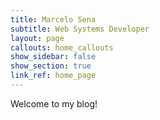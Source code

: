 ```yaml
---
title: Marcelo Sena
subtitle: Web Systems Developer
layout: page
callouts: home_callouts
show_sidebar: false
show_section: true
link_ref: home_page
---
```


Welcome to my blog!
